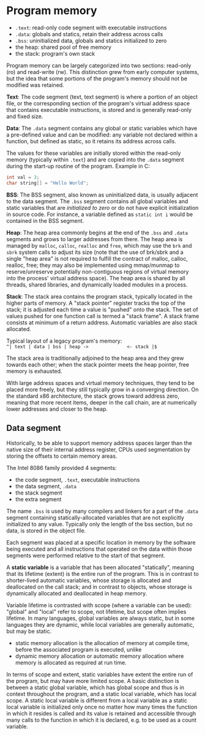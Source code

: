 # Program memory

- `.text`: read-only code segment with executable instructions
- `.data`: globals and statics, retain their address across calls
- `.bss`: uninitialized data, globals and statics initialized to zero
- the heap: shared pool of free memory
- the stack: program's own stack


Program memory can be largely categorized into two sections: read-only (ro) and read-write (rw). This distinction grew from early computer systems, but the idea that some portions of the program's memory should not be modified was retained.

**Text**: The code segment (text, text segment) is where a portion of an object file, or the corresponding section of the program's virtual address space that contains executable instructions, is stored and is generally read-only and fixed size.

**Data**: The `.data` segment contains any global or static variables which have a pre-defined value and can be modified: any variable not declared within a function, but defined as static, so it retains its address across calls. 

The values for these variables are initially stored within the read-only memory (typically within `.text`) and are copied into the `.data` segment during the start-up routine of the program. Example in C:

```c
int val = 3;
char string[] = "Hello World";
```


**BSS**: The BSS segment, also known as uninitialized data, is usually adjacent to the data segment. The `.bss` segment contains all global variables and static variables that are *initialized to zero* or do not have explicit initialization in source code. For instance, a variable defined as `static int i` would be contained in the BSS segment.


**Heap**: The heap area commonly begins at the end of the `.bss` and `.data` segments and grows to larger addresses from there. The heap area is managed by `malloc`, `calloc`, `realloc` and `free`, which may use the `brk` and `sbrk` system calls to adjust its size (note that the use of brk/sbrk and a single "heap area" is not required to fulfill the contract of malloc, calloc, realloc, free; they may also be implemented using mmap/munmap to reserve/unreserve potentially non-contiguous regions of virtual memory into the process' virtual address space). The heap area is shared by all threads, shared libraries, and dynamically loaded modules in a process.


**Stack**: The stack area contains the program stack, typically located in the higher parts of memory. A "stack pointer" register tracks the top of the stack; it is adjusted each time a value is "pushed" onto the stack. The set of values pushed for one function call is termed a "stack frame". A stack frame consists at minimum of a return address. Automatic variables are also stack allocated. 

Typical layout of a legacy program's memory:   
`^| text | data | bss | heap ->              <- stack |$`

The stack area is traditionally adjoined to the heap area and they grew towards each other; when the stack pointer meets the heap pointer, free memory is exhausted.

With large address spaces and virtual memory techniques, they tend to be placed more freely, but they still typically grow in a converging direction. On the standard x86 architecture, the stack grows toward address zero, meaning that more recent items, deeper in the call chain, are at numerically lower addresses and closer to the heap.


## Data segment

Historically, to be able to support memory address spaces larger than the native size of their internal address register, CPUs used segmentation by storing the offsets to certain memory areas.

The Intel 8086 family provided 4 segments:
- the code segment, `.text`, executable instructions
- the data segment, `.data`
- the stack segment
- the extra segment

The name `.bss` is used by many compilers and linkers for a part of the `.data` segment containing statically-allocated variables that are not explicitly initialized to any value. Typically only the length of the bss section, but no data, is stored in the object file.

Each segment was placed at a specific location in memory by the software being executed and all instructions that operated on the data within those segments were performed relative to the start of that segment.

A **static variable** is a variable that has been allocated "statically", meaning that its lifetime (extent) is the entire run of the program. This is in contrast to shorter-lived automatic variables, whose storage is allocated and deallocated on the call stack; and in contrast to objects, whose storage is dynamically allocated and deallocated in heap memory.

Variable lifetime is contrasted with scope (where a variable can be used): "global" and "local" refer to scope, not lifetime, but scope often implies lifetime. In many languages, global variables are always static, but in some languages they are dynamic, while local variables are generally automatic, but may be static. 

- static memory allocation is the allocation of memory at compile time, before the associated program is executed, unlike
- dynamic memory allocation or automatic memory allocation where memory is allocated as required at run time.

In terms of scope and extent, static variables have extent the entire run of the program, but may have more limited scope. A basic distinction is between a static global variable, which has global scope and thus is in context throughout the program, and a static local variable, which has local scope. A static local variable is different from a local variable as a static local variable is initialized only once no matter how many times the function in which it resides is called and its value is retained and accessible through many calls to the function in which it is declared, e.g. to be used as a count variable.
